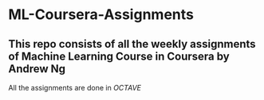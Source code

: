 # ML-Coursera-Assignments
## This repo consists of all the weekly assignments of Machine Learning Course in Coursera by Andrew Ng
All the assignments are done in *OCTAVE*
